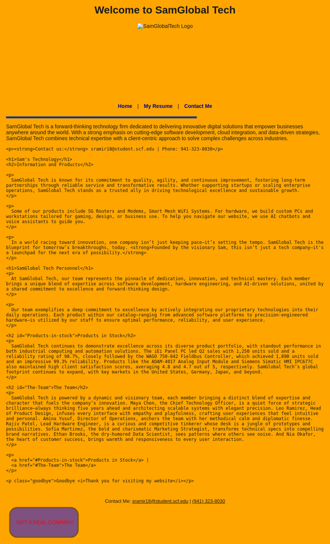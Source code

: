 <!DOCTYPE html>
<html>
<head>
  <meta>
  <title>SamGlobal Tech</title>
  <meta name="author" content="Samuel Ramirez-Ramon">
  <meta name="description" content="SamGlobal Tech Rules and Guidelines">
  <meta name="keywords" content="Help, Products, Stock, Codes, Programming">
  <meta name="viewport" content="width=device-width, initial-scale=1.0">
  <style>
    body {
      background-color: orange;
      color: ##FFA500;
      max-width: 1000px;
      margin: auto;
      font-family: Arial, sans-serif;
      background-image: url('Images/background sam');}
    header {height: 250px;background-image:url('Images/background sam');
      text-align: center;
      padding-top: 20px;}
    h1, h2 { text-align: center; }
    h2 { color: blue; }
    p { font-size: 14px; }
    .bold { font-weight: bold; }
    .goodbye { color: red; text-align: center; }
    nav {text-align: center;
      margin-bottom: 20px;}
    nav a {margin: 0 10px;
      color: #000080;
      font-weight: bold;
      text-decoration: none;}
    footer {text-align: center;
      margin-top: 40px;
      font-size: 13px;}
  </style>
</head>
<body>
  <header>
<h1>Welcome to SamGlobal Tech</h1>
    <img src="Images/SamGlobalTech.PNG" alt="SamGlobalTech Logo">
    
  </header>

  <nav>
    <a href="index.html">Home</a> |
    <a href="myresume.html">My Resume</a> |
    <a href="contactme.html">Contact Me</a>
  </nav>

  <hr style="width:60%; height:5px; background-color:#039">

  <main>
    <p>
      SamGlobal Tech is a forward-thinking technology firm dedicated to delivering innovative digital solutions that empower businesses anywhere around the world. With a strong emphasis on cutting-edge software development, cloud integration, and data-driven strategies, SamGlobal Tech combines technical expertise with a client-centric approach to solve complex challenges across industries.
    </p>

    <p><strong>Contact us:</strong> sramir18@student.scf.edu | Phone: 941-323-8030</p>

    <h1>Sam's Technology</h1>
    <h2>Information and Products</h2>

    <p>
      SamGlobal Tech is known for its commitment to quality, agility, and continuous improvement, fostering long-term partnerships through reliable service and transformative results. Whether supporting startups or scaling enterprise operations, SamGlobal Tech stands as a trusted ally in driving technological excellence and sustainable growth.
    </p>

    <p>
      Some of our products include 5G Routers and Modems, Smart Mesh WiFi Systems. For hardware, we build custom PCs and workstations tailored for gaming, design, or business use. To help you navigate our website, we use AI chatbots and voice assistants to guide you.
    </p>

    <p>
      In a world racing toward innovation, one company isn’t just keeping pace—it’s setting the tempo. SamGlobal Tech is the blueprint for tomorrow’s breakthroughs, today. <strong>Founded by the visionary Sam, this isn’t just a tech company—it's a launchpad for the next era of possibility.</strong>
    </p>

    <h1>SamGlobal Tech Personnel</h1>
    <p>
      At SamGlobal Tech, our team represents the pinnacle of dedication, innovation, and technical mastery. Each member brings a unique blend of expertise across software development, hardware engineering, and AI-driven solutions, united by a shared commitment to excellence and forward-thinking design.
    </p>

    <p>
      Our team exemplifies a deep commitment to excellence by actively integrating our proprietary technologies into their daily operations. Each product within our catalog—ranging from advanced software platforms to precision-engineered hardware—is utilized by our staff to ensure optimal performance, reliability, and user experience.
    </p>

    <h2 id="Products-in-stock">Products in Stock</h2>
    <p>
      SamGlobal Tech continues to demonstrate excellence across its diverse product portfolio, with standout performance in both industrial computing and automation solutions. The iEi Panel PC led Q2 sales with 1,250 units sold and a reliability rating of 98.7%, closely followed by the WAGO 750-842 Fieldbus Controller, which achieved 1,890 units sold and an impressive 99.3% reliability. Products like the ADAM-4017 Analog Input Module and Siemens Simatic HMI IPC677C also maintained high client satisfaction scores, averaging 4.8 and 4.7 out of 5, respectively. SamGlobal Tech’s global footprint continues to expand, with key markets in the United States, Germany, Japan, and beyond.
    </p>

    <h2 id="The-Team">The Team</h2>
    <p>
      SamGlobal Tech is powered by a dynamic and visionary team, each member bringing a distinct blend of expertise and character that fuels the company’s innovation. Maya Chen, the Chief Technology Officer, is a quiet force of strategic brilliance—always thinking five years ahead and architecting scalable systems with elegant precision. Leo Ramirez, Head of Product Design, infuses every interface with empathy and playfulness, crafting user experiences that feel intuitive and personal. Amina Yusuf, Director of Operations, anchors the team with her methodical calm and diplomatic finesse. Rajiv Patel, Lead Hardware Engineer, is a curious and competitive tinkerer whose desk is a jungle of prototypes and possibilities. Sofia Martinez, the bold and charismatic Marketing Strategist, transforms technical specs into compelling brand narratives. Ethan Brooks, the dry-humored Data Scientist, sees patterns where others see noise. And Nia Okafor, the heart of customer success, brings warmth and responsiveness to every user interaction.
    </p>

    <p>
      <a href="#Products-in-stock">Products in Stock</a> |
      <a href="#The-Team">The Team</a>
    </p>

    <p class="goodbye">Goodbye <i>Thank you for visiting my website</i></p>
  </main>

  <footer>
    Contact Me: 
    <a href="mailto:sramir18@student.scf.edu">sramir18@student.scf.edu</a> |
    <a href="tel:9413238030">(941) 323-8030</a><br>
  </footer>

  <svg width="200" height="200">
    <rect x="10" y="10" rx="20" ry="20" width="185" height="80" style="fill:blue; stroke:black;  stroke-width:3; opacity:0.5" />
    <text x="28" y="55" font-size="14" fill="red">NOT A REAL COMPANY</text>

  </svg>
</body>
</html>

